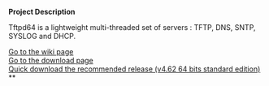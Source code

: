 **Project Description** 

Tftpd64 is a lightweight multi-threaded set of servers : TFTP, DNS, SNTP, SYSLOG and DHCP.  

>
[Go to the wiki page](https://bitbucket.org/phjounin/tftpd64/wiki/)  
 [Go to the download page](https://bitbucket.org/phjounin/tftpd64/wiki/Download%20Tftpd64.md)  
 [Quick download the recommended release (v4.62 64 bits standard edition)](https://bitbucket.org/phjounin/tftpd64/downloads/Tftpd64-4.62-setup.exe) ** 
